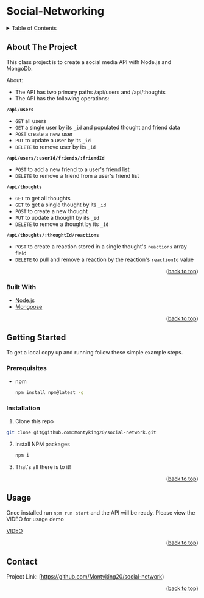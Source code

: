 # Social-Networking



<div id="top"></div>

<!-- TABLE OF CONTENTS -->
<details>
  <summary>Table of Contents</summary>
  <ol>
    <li>
      <a href="#about-the-project">About The Project</a>
      <ul>
        <li><a href="#built-with">Built With</a></li>
      </ul>
    </li>
    <li>
      <a href="#getting-started">Getting Started</a>
      <ul>
        <li><a href="#prerequisites">Prerequisites</a></li>
        <li><a href="#installation">Installation</a></li>
      </ul>
    </li>
    <li><a href="#usage">Usage</a></li>
    <li><a href="#contact">Contact</a></li>

  </ol>
</details>



<!-- ABOUT THE PROJECT -->
## About The Project

This class project is to create a social media API with Node.js and MongoDb.

About:
* The API has two primary paths /api/users and /api/thoughts 
* The API has the following operations:

**`/api/users`**
* `GET` all users
* `GET` a single user by its `_id` and populated thought and friend data
* `POST` create a new user
* `PUT` to update a user by its `_id`
* `DELETE` to remove user by its `_id`

**`/api/users/:userId/friends/:friendId`**
* `POST` to add a new friend to a user's friend list
* `DELETE` to remove a friend from a user's friend list

**`/api/thoughts`**
* `GET` to get all thoughts
* `GET` to get a single thought by its `_id`
* `POST` to create a new thought 
* `PUT` to update a thought by its `_id`
* `DELETE` to remove a thought by its `_id`

**`/api/thoughts/:thoughtId/reactions`**
* `POST` to create a reaction stored in a single thought's `reactions` array field
* `DELETE` to pull and remove a reaction by the reaction's `reactionId` value

<p align="right">(<a href="#top">back to top</a>)</p>



### Built With

* [Node.js](https://nodejs.dev/)
* [Mongoose](https://mongoosejs.com/docs/)

<p align="right">(<a href="#top">back to top</a>)</p>

<!-- GETTING STARTED -->
## Getting Started

To get a local copy up and running follow these simple example steps.

### Prerequisites

* npm
  ```sh
  npm install npm@latest -g
  ```

### Installation

1. Clone this repo 
```sh
git clone git@github.com:Montyking20/social-network.git
```
2. Install NPM packages
   ```sh
   npm i
   ```
3. That's all there is to it!


<p align="right">(<a href="#top">back to top</a>)</p>



<!-- USAGE EXAMPLES -->
## Usage

Once installed run `npm run start` and the API will be ready. Please view the VIDEO for usage demo

[VIDEO](https://drive.google.com/file/d/16cFR4j-KCiHB_RUXfuu0hu_B3iHCev8O/view?usp=sharing)


<p align="right">(<a href="#top">back to top</a>)</p>


<!-- CONTACT -->
## Contact

Project Link: [https://github.com/Montyking20/social-network)

<p align="right">(<a href="#top">back to top</a>)</p>


